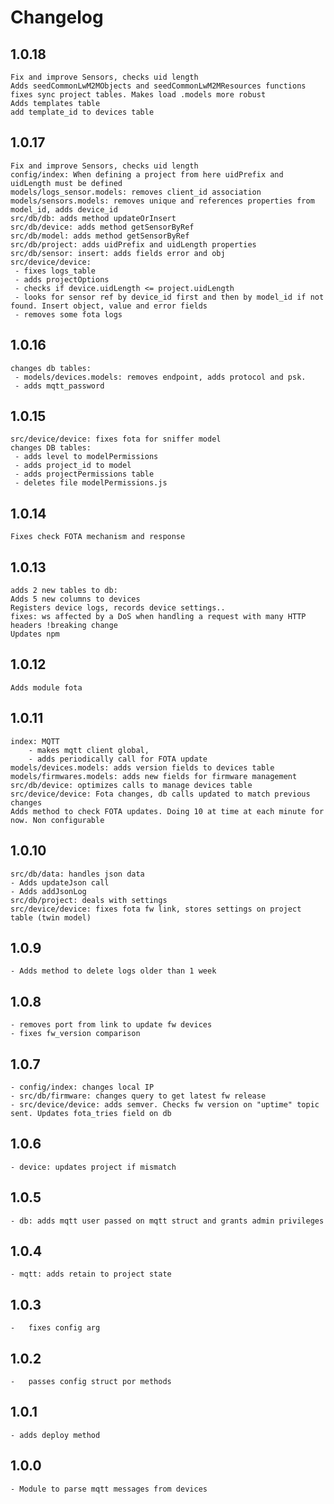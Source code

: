 # Changelog

## 1.0.18
	Fix and improve Sensors, checks uid length
	Adds seedCommonLwM2MObjects and seedCommonLwM2MResources functions
	fixes sync project tables. Makes load .models more robust
	Adds templates table
	add template_id to devices table

## 1.0.17
	Fix and improve Sensors, checks uid length
	config/index: When defining a project from here uidPrefix and uidLength must be defined
	models/logs_sensor.models: removes client_id association
	models/sensors.models: removes unique and references properties from model_id, adds device_id
	src/db/db: adds method updateOrInsert
	src/db/device: adds method getSensorByRef
	src/db/model: adds method getSensorByRef
	src/db/project: adds uidPrefix and uidLength properties
	src/db/sensor: insert: adds fields error and obj
	src/device/device:
	 - fixes logs_table
	 - adds projectOptions
	 - checks if device.uidLength <= project.uidLength
	 - looks for sensor ref by device_id first and then by model_id if not found. Insert object, value and error fields
	 - removes some fota logs

## 1.0.16
	changes db tables:
	 - models/devices.models: removes endpoint, adds protocol and psk.
	 - adds mqtt_password

## 1.0.15
	src/device/device: fixes fota for sniffer model
	changes DB tables:
	 - adds level to modelPermissions
	 - adds project_id to model
	 - adds projectPermissions table
	 - deletes file modelPermissions.js

## 1.0.14
	Fixes check FOTA mechanism and response
	
## 1.0.13
	adds 2 new tables to db:
	Adds 5 new columns to devices
	Registers device logs, records device settings..
	fixes: ws affected by a DoS when handling a request with many HTTP headers !breaking change
	Updates npm

## 1.0.12
	Adds module fota

## 1.0.11
	index: MQTT
		- makes mqtt client global,
		- adds periodically call for FOTA update
	models/devices.models: adds version fields to devices table
	models/firmwares.models: adds new fields for firmware management
	src/db/device: optimizes calls to manage devices table
	src/device/device: Fota changes, db calls updated to match previous changes
	Adds method to check FOTA updates. Doing 10 at time at each minute for now. Non configurable

## 1.0.10
	src/db/data: handles json data
	- Adds updateJson call
	- Adds addJsonLog
	src/db/project: deals with settings
	src/device/device: fixes fota fw link, stores settings on project table (twin model)
	
## 1.0.9
	- Adds method to delete logs older than 1 week

## 1.0.8
	- removes port from link to update fw devices
	- fixes fw_version comparison

## 1.0.7
	- config/index: changes local IP
	- src/db/firmware: changes query to get latest fw release
	- src/device/device: adds semver. Checks fw version on "uptime" topic sent. Updates fota_tries field on db

## 1.0.6
	- device: updates project if mismatch
	
## 1.0.5
	- db: adds mqtt user passed on mqtt struct and grants admin privileges

## 1.0.4
	- mqtt: adds retain to project state

## 1.0.3
	-	fixes config arg

## 1.0.2
	-	passes config struct por methods

## 1.0.1
	- adds deploy method

## 1.0.0
	- Module to parse mqtt messages from devices
